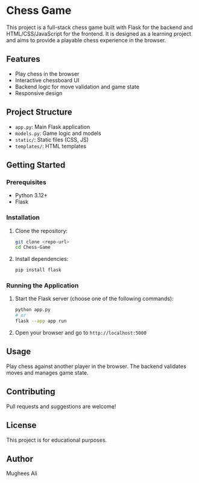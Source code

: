 # Chess Game
This project is a full-stack chess game built with Flask for the backend and HTML/CSS/JavaScript for the frontend. It is designed as a learning project and aims to provide a playable chess experience in the browser.

## Features
- Play chess in the browser
- Interactive chessboard UI
- Backend logic for move validation and game state
- Responsive design

## Project Structure

- `app.py`: Main Flask application
- `models.py`: Game logic and models
- `static/`: Static files (CSS, JS)
- `templates/`: HTML templates

## Getting Started

### Prerequisites
- Python 3.12+
- Flask

### Installation
1. Clone the repository:
   ```bash
   git clone <repo-url>
   cd Chess-Game
   ```
2. Install dependencies:
   ```bash
   pip install flask
   ```

### Running the Application
1. Start the Flask server (choose one of the following commands):
   ```bash
   python app.py
   # or
   flask --app app run
   ```
2. Open your browser and go to `http://localhost:5000`

## Usage
Play chess against another player in the browser. The backend validates moves and manages game state.

## Contributing
Pull requests and suggestions are welcome!

## License
This project is for educational purposes.

## Author
Mughees Ali
